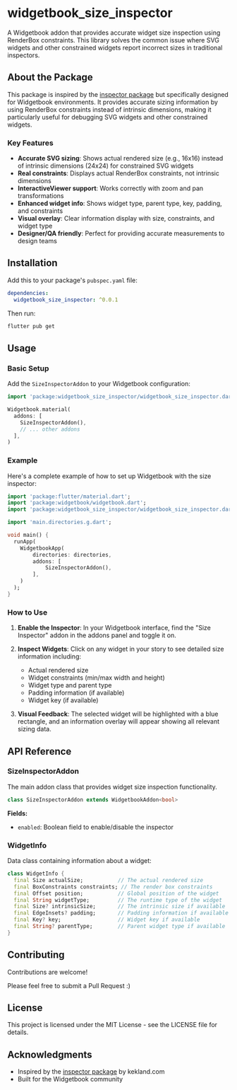 # widgetbook_size_inspector

A Widgetbook addon that provides accurate widget size inspection using RenderBox constraints. This library solves the common issue where SVG widgets and other constrained widgets report incorrect sizes in traditional inspectors.

## About the Package

This package is inspired by the [inspector package](https://pub.dev/packages/inspector) but specifically designed for Widgetbook environments. It provides accurate sizing information by using RenderBox constraints instead of intrinsic dimensions, making it particularly useful for debugging SVG widgets and other constrained widgets.

### Key Features

- **Accurate SVG sizing**: Shows actual rendered size (e.g., 16x16) instead of intrinsic dimensions (24x24) for constrained SVG widgets
- **Real constraints**: Displays actual RenderBox constraints, not intrinsic dimensions
- **InteractiveViewer support**: Works correctly with zoom and pan transformations
- **Enhanced widget info**: Shows widget type, parent type, key, padding, and constraints
- **Visual overlay**: Clear information display with size, constraints, and widget type
- **Designer/QA friendly**: Perfect for providing accurate measurements to design teams

## Installation

Add this to your package's `pubspec.yaml` file:

```yaml
dependencies:
  widgetbook_size_inspector: ^0.0.1
```

Then run:

```bash
flutter pub get
```

## Usage

### Basic Setup

Add the `SizeInspectorAddon` to your Widgetbook configuration:

```dart
import 'package:widgetbook_size_inspector/widgetbook_size_inspector.dart';

Widgetbook.material(
  addons: [
    SizeInspectorAddon(),
    // ... other addons
  ],
)
```

### Example

Here's a complete example of how to set up Widgetbook with the size inspector:

```dart
import 'package:flutter/material.dart';
import 'package:widgetbook/widgetbook.dart';
import 'package:widgetbook_size_inspector/widgetbook_size_inspector.dart';

import 'main.directories.g.dart';

void main() {
  runApp(
    WidgetbookApp(
        directories: directories,
        addons: [
            SizeInspectorAddon(),
        ],
    )
  );
}
```

### How to Use

1. **Enable the Inspector**: In your Widgetbook interface, find the "Size Inspector" addon in the addons panel and toggle it on.

2. **Inspect Widgets**: Click on any widget in your story to see detailed size information including:
   - Actual rendered size
   - Widget constraints (min/max width and height)
   - Widget type and parent type
   - Padding information (if available)
   - Widget key (if available)

3. **Visual Feedback**: The selected widget will be highlighted with a blue rectangle, and an information overlay will appear showing all relevant sizing data.

## API Reference

### SizeInspectorAddon

The main addon class that provides widget size inspection functionality.

```dart
class SizeInspectorAddon extends WidgetbookAddon<bool>
```

**Fields:**
- `enabled`: Boolean field to enable/disable the inspector

### WidgetInfo

Data class containing information about a widget:

```dart
class WidgetInfo {
  final Size actualSize;           // The actual rendered size
  final BoxConstraints constraints; // The render box constraints
  final Offset position;           // Global position of the widget
  final String widgetType;         // The runtime type of the widget
  final Size? intrinsicSize;       // The intrinsic size if available
  final EdgeInsets? padding;       // Padding information if available
  final Key? key;                  // Widget key if available
  final String? parentType;        // Parent widget type if available
}
```

## Contributing

Contributions are welcome! 

Please feel free to submit a Pull Request :)

## License

This project is licensed under the MIT License - see the LICENSE file for details.

## Acknowledgments

- Inspired by the [inspector package](https://pub.dev/packages/inspector) by kekland.com
- Built for the Widgetbook community
